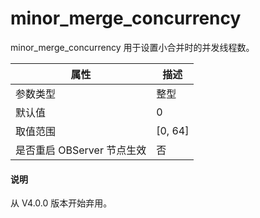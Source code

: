 minor_merge_concurrency 
============================================

minor_merge_concurrency 用于设置小合并时的并发线程数。


|      **属性**      |  **描述**   |
|------------------|-----------|
| 参数类型             | 整型        |
| 默认值              | 0         |
| 取值范围             | \[0, 64\] |
| 是否重启 OBServer 节点生效 | 否         |

<main id="notice" type='explain'>
  <h4>说明</h4>
  <p>从 V4.0.0 版本开始弃用。</p>
</main>

